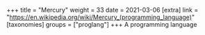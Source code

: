 +++
title = "Mercury"
weight = 33
date = 2021-03-06
[extra]
link = "https://en.wikipedia.org/wiki/Mercury_(programming_language)"
[taxonomies]
groups = ["proglang"]
+++
A programming language

